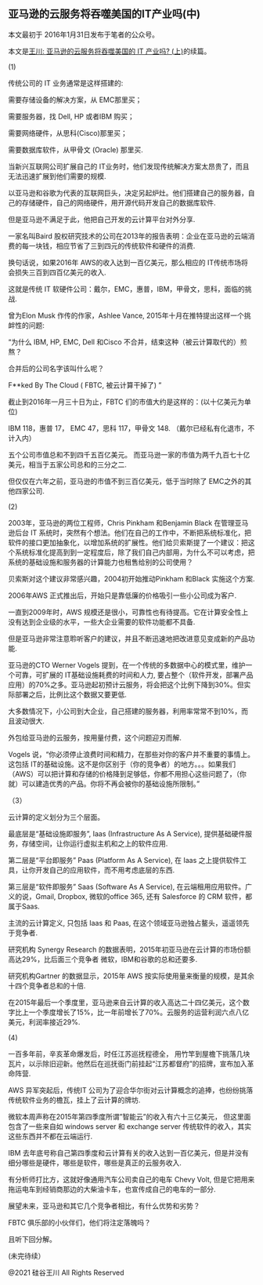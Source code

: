 ## 亚马逊的云服务将吞噬美国的IT产业吗(中)

本文最初于 2016年1月31日发布于笔者的公众号。

本文是<a href="https://chuan.us/archives/501">王川: 亚马逊的云服务将吞噬美国的 IT 产业吗? (上)</a>的续篇。

(1)

传统公司的 IT 业务通常是这样搭建的:

需要存储设备的解决方案，从 EMC那里买；

需要服务器，找 Dell, HP 或者IBM 购买；

需要网络硬件，从思科(Cisco)那里买；

需要数据库软件，从甲骨文 (Oracle) 那里买.

当新兴互联网公司扩展自己的 IT业务时，他们发现传统解决方案太昂贵了，而且无法迅速扩展到他们需要的规模.

以亚马逊和谷歌为代表的互联网巨头，决定另起炉灶。他们搭建自己的服务器，自己的存储硬件，自己的网络硬件，用开源代码开发自己的数据库软件.

但是亚马逊不满足于此，他把自己开发的云计算平台对外分享.

一家名叫Baird 股权研究技术的公司在2013年的报告表明：企业在亚马逊的云端消费的每一块钱，相应节省了三到四元的传统软件和硬件的消费.

换句话说，如果2016年 AWS的收入达到一百亿美元，那么相应的 IT传统市场将会损失三百到四百亿美元的收入.

这就是传统 IT 软硬件公司：戴尔，EMC，惠普，IBM，甲骨文，思科，面临的挑战.

曾为Elon Musk 作传的作家，Ashlee Vance, 2015年十月在推特提出这样一个挑衅性的问题:

“为什么 IBM, HP, EMC, Dell 和Cisco 不合并，结束这种（被云计算取代的）煎熬？

合并后的公司名字该叫什么呢？

F**ked By The Cloud ( FBTC, 被云计算干掉了) &#8221;

截止到2016年一月三十日为止，FBTC 们的市值大约是这样的：(以十亿美元为单位)

IBM 118，惠普 17， EMC 47，思科 117，甲骨文 148. （戴尔已经私有化退市，不计入内）

五个公司市值总和不到四千五百亿美元。 而亚马逊一家的市值为两千九百七十亿美元，相当于五家公司总和的三分之二.

但仅仅在六年之前，亚马逊的市值不到三百亿美元，低于当时除了 EMC之外的其他四家公司.

(2)

2003年，亚马逊的两位工程师，Chris Pinkham 和Benjamin Black 在管理亚马逊后台 IT
系统时，突然有个想法。他们在自己的工作中，不断把系统标准化，把软件的接口更加抽象化，以增加系统的扩展性。他们给贝索斯提了一个建议：把这个系统标准化提高到到一定程度后，除了我们自己内部用，为什么不可以考虑，把系统的基础设施和服务器的计算能力也租售给别的公司使用？

贝索斯对这个建议非常感兴趣，2004初开始推动Pinkham 和Black 实施这个方案.

2006年AWS 正式推出后，开始只是靠低廉的价格吸引一些小公司成为客户.

一直到2009年时，AWS 规模还是很小，可靠性也有待提高。它在计算安全性上没有达到企业级的水平，一些大企业需要的软件功能都不具备.

但是亚马逊非常注意聆听客户的建议，并且不断迅速地把改进意见变成新的产品功能.

亚马逊的CTO Werner Vogels 提到，在一个传统的多数据中心的模式里，维护一个可靠，可扩展的 IT基础设施耗费的时间和人力,
要占整个（软件开发，部署产品应用）的70%之多。亚马逊起初预计云服务，将会把这个比例下降到30%。但实际部署之后，比例比这个数据又要更低.

大多数情况下，小公司到大企业，自己搭建的服务器，利用率常常不到10%，而且波动很大.

外包给亚马逊的云服务，按用量付费，这个问题迎刃而解.

Vogels 说，“你必须停止浪费时间和精力，在那些对你的客户并不重要的事情上。这包括
IT的基础设施。这不是你区别于（你的竞争者）的地方。。。如果我们（AWS）可以把计算和存储的价格降到足够低，你都不用担心这些问题了，（你就）可以建造优秀的产品。你将不再会被你的基础设施所限制。”

（3）

云计算的定义划分为三个层面。

最底层是“基础设施即服务”, Iaas (Infrastructure As A Service), 提供基础硬件服务，存储空间，让你运行虚拟主机和之上的软件应用.

第二层是“平台即服务” Paas (Platform As A Service), 在 Iaas 之上提供软件工具，让你开发自己的应用软件，而不用考虑底层的东西.

第三层是“软件即服务” Saas (Software As A Service), 在云端租用应用软件。广义的说，Gmail, Dropbox, 微软的office 365, 还有
Salesforce 的 CRM 软件，都属于Saas.

主流的云计算定义, 只包括 Iaas 和 Paas, 在这个领域亚马逊独占鳌头，遥遥领先于竞争者.

研究机构 Synergy Research 的数据表明，2015年初亚马逊在云计算的市场份额高达29%，比后面三个竞争者 微软，IBM和谷歌的总和还要多.

研究机构Gartner 的数据显示，2015年 AWS 按实际使用量来衡量的规模，是其余十四个竞争者总和的十倍.

在2015年最后一个季度里，亚马逊来自云计算的收入高达二十四亿美元，这个数字比上一个季度增长了15%，比一年前增长了70%。云服务的运营利润六点八亿美元，利润率接近29%.

(4)

一百多年前，辛亥革命爆发后，时任江苏巡抚程德全， 用竹竿到屋檐下挑落几块瓦片，以示除旧迎新。他然后在巡抚衙门前挂起“江苏都督府”的招牌，宣布加入革命阵营.

AWS 异军突起后，传统IT 公司为了迎合华尔街对云计算概念的追捧，也纷纷挑落传统软件业务的檐瓦，挂上了云计算的牌坊.

微软本周声称在2015年第四季度所谓”智能云”的收入有六十三亿美元， 但这里面包含了一些来自如 windows server 和 exchange server
传统软件的收入，其实这些东西并不都在云端运行.

IBM 去年底号称自己第四季度和云计算有关的收入达到一百亿美元，但是并没有细分哪些是硬件，哪些是软件，哪些是真正的云服务收入.

有分析师打比方，这就好像通用汽车公司卖自己的电车 Chevy Volt, 但是它把用来拖运电车到经销商那边的大柴油卡车，也宣传成自己的电车的一部分.

展望未来，亚马逊和其它几个竞争者相比，有什么优势和劣势？

FBTC 俱乐部的小伙伴们，他们将注定落魄吗？

且听下回分解。

(未完待续）

@2021 硅谷王川 All Rights Reserved

